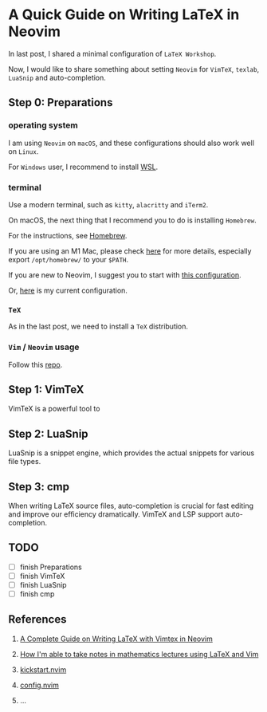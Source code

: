 # A Quick Guide on Writing LaTeX in Neovim


In last post, I shared a minimal configuration of `LaTeX Workshop`.

<!--more-->

Now, I would like to share something about setting `Neovim` for
`VimTeX`, `texlab`, `LuaSnip` and auto-completion.

## Step 0: Preparations

### operating system

I am using `Neovim` on `macOS`, and these configurations should also work well on `Linux`.

For `Windows` user, I recommend to install [WSL](https://doi.org/10.1070/IM8983).

### terminal

Use a modern terminal, such as `kitty`, `alacritty` and `iTerm2`.

On macOS, the next thing that I recommend you to do is installing `Homebrew`.

For the instructions, see [Homebrew](https://brew.sh).

If you are using an M1 Mac,
please check [here](https://mac.install.guide/homebrew/index.html) for more details,
especially export `/opt/homebrew/` to your `$PATH`.

If you are new to Neovim, I suggest you to start with [this configuration](https://github.com/nvim-lua/kickstart.nvim.git).

Or, [here](https://github.com/mathjiajia/config.nvim) is my current configuration.

### `TeX`

As in the last post, we need to install a `TeX` distribution.

### `Vim` / `Neovim` usage

Follow this [repo](https://github.com/iggredible/Learn-Vim).

## Step 1: VimTeX

VimTeX is a powerful tool to

## Step 2: LuaSnip

LuaSnip is a snippet engine, which provides the actual snippets
for various file types.

## Step 3: cmp

When writing LaTeX source files, auto-completion is crucial for fast editing
and improve our efficiency dramatically.
VimTeX and LSP support auto-completion.

## TODO

- [ ] finish Preparations
- [ ] finish VimTeX
- [ ] finish LuaSnip
- [ ] finish cmp

## References

1. [A Complete Guide on Writing LaTeX with Vimtex in Neovim](https://jdhao.github.io/2019/03/26/nvim_latex_write_preview/)

1. [How I'm able to take notes in mathematics lectures using LaTeX and Vim](https://castel.dev/post/lecture-notes-1/)

1. [kickstart.nvim](https://github.com/nvim-lua/kickstart.nvim.git)

1. [config.nvim](https://github.com/mathjiajia/config.nvim)

1. ...

